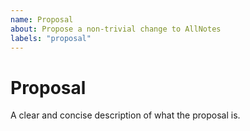 ```yaml
---
name: Proposal
about: Propose a non-trivial change to AllNotes
labels: "proposal"
---
```


# Proposal
A clear and concise description of what the proposal is.